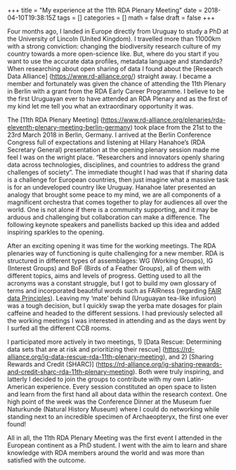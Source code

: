 +++
title = "My experience at the 11th RDA Plenary Meeting"
date = 2018-04-10T19:38:15Z
tags = []
categories = []
math = false
draft = false
+++

Four months ago, I landed in Europe directly from Uruguay to study a PhD at the University of Lincoln (United Kingdom). I travelled more than 11000km with a strong conviction: changing the biodiversity research culture of my country towards a more open-science like. But, where do you start if you want to use the accurate data profiles, metadata language and standards? When researching about open sharing of data I found about the [Research Data Alliance] (https://www.rd-alliance.org/) straight away. I became a member and fortunately was given the chance of attending the 11th Plenary in Berlin with a grant from the RDA Early Career Programme. I believe to be the first Uruguayan ever to have attended an RDA Plenary and as the first of my kind let me tell you what an extraordinary opportunity it was.

The [11th RDA Plenary Meeting] (https://www.rd-alliance.org/plenaries/rda-eleventh-plenary-meeting-berlin-germany) took place from the 21st to the 23rd March 2018 in Berlin, Germany. I arrived at the Berlin Conference Congress full of expectations and listening at Hilary Hanahoe’s (RDA Secretary General) presentation at the opening plenary session made me feel I was on the wright place. “Researchers and innovators openly sharing data across technologies, disciplines, and countries to address the grand challenges of society”. The immediate thought I had was that if sharing data is a challenge for European countries, then just imagine what a massive task is for an undeveloped country like Uruguay. Hanahoe later presented an analogy that brought some peace to my mind, we are all components of a magnificent orchestra that comes together to play for audiences all over the world. One is not alone if there is a community supporting, and it may be arduous and challenging but collaboration can make a difference. The following keynote speakers and panellists backed up this idea and added inspiring sparkles to the opening.

After an exciting opening it was time for the working meetings. The RDA plenaries way of functioning is quite challenging for a new member. RDA is structured in different types of assemblages: WG (Working Groups), IG (Interest Groups) and BoF (Birds of a Feather Groups), all of them with different topics, aims and levels of progress. Getting used to all the acronyms was a constant struggle, but I got to build my own glossary of terms and incorporated beautiful words such as FAIRness (regarding [FAIR data Principles](https://www.force11.org/group/fairgroup/fairprinciples)). Leaving my ‘mate’ behind (Uruguayan tea-like infusion) was a tough decision, but I quickly swap the yerba mate dosages for plain caffeine and headed to the different sessions. I had previously selected all the working meetings I was interested in attending and as the days went by I surfed all the different CCB rooms. 

I participated more actively in two meetings, 1) [Data Rescue: Determining data sets that are at risk and prioritizing their rescue] (https://rd-alliance.org/ig-data-rescue-rda-11th-plenary-meeting), and 2) [Sharing Rewards and Credit (SHARC)] (https://rd-alliance.org/ig-sharing-rewards-and-credit-sharc-rda-11th-plenary-meeting). Both were truly inspiring, and latterly I decided to join the groups to contribute with my own Latin-American experience. Every session constituted an open space to listen and learn from the first hand all about data within the research context. One high point of the week was the Conference Dinner at the Museum fuer Naturkunde (Natural History Museum) where I could do networking while standing next to an incredible specimen of Archaeopteryx, the first one ever found!

All in all, the 11th RDA Plenary Meeting was the first event I attended in the European continent as a PhD student. I went with the aim to learn and share knowledge with RDA members around the world and was more than satisfied with the outcome.


